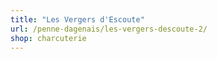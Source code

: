 ```yaml
---
title: "Les Vergers d'Escoute"
url: /penne-dagenais/les-vergers-descoute-2/
shop: charcuterie
---
```


